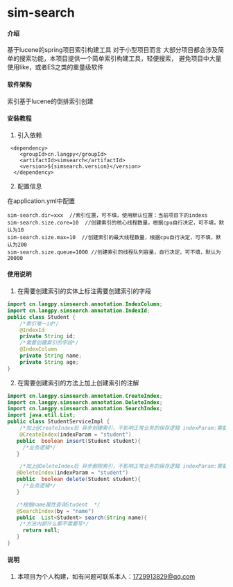 # sim-search

#### 介绍
基于lucene的spring项目索引构建工具
对于小型项目而言
大部分项目都会涉及简单的搜索功能，本项目提供一个简单索引构建工具，轻便搜索，
避免项目中大量使用like，或者ES之类的重量级软件

#### 软件架构
索引基于lucene的倒排索引创建


#### 安装教程

1.  引入依赖
```
 <dependency>
    <groupId>cn.langpy</groupId>
    <artifactId>simsearch</artifactId>
    <version>${simsearch.version}</version>
  </dependency>
```
2.  配置信息

在application.yml中配置
```
sim-search.dir=xxx  //索引位置，可不填，使用默认位置：当前项目下的indexs
sim-search.size.core=10  //创建索引的核心线程数量，根据cpu自行决定，可不填，默认为10
sim-search.size.max=10  //创建索引的最大线程数量，根据cpu自行决定，可不填，默认为200
sim-search.size.queue=1000 //创建索引的线程队列容量，自行决定，可不填，默认为20000
```

#### 使用说明
1.  在需要创建索引的实体上标注需要创建索引的字段
```java
import cn.langpy.simsearch.annotation.IndexColumn;
import cn.langpy.simsearch.annotation.IndexId;
public class Student {
    /*索引唯一id*/
    @IndexId 
    private String id;
    /*需要创建索引的字段*/
    @IndexColumn
    private String name;
    private String age;
}
```
2.  在需要创建索引的方法上加上创建索引的注解
```java
import cn.langpy.simsearch.annotation.CreateIndex;
import cn.langpy.simsearch.annotation.DeleteIndex;
import cn.langpy.simsearch.annotation.SearchIndex;
import java.util.List;
public class StudentServiceImpl {
    /*加上@CreateIndex后 异步创建索引，不影响正常业务的保存逻辑 indexParam:需要创建索引的参数*/
    @CreateIndex(indexParam = "student")
   public  boolean insert(Student student){
     /*业务逻辑*/
   }

    /*加上@DeleteIndex后 异步删除索引，不影响正常业务的保存逻辑 indexParam:需要删除索引的参数*/
   @DeleteIndex(indexParam = "student")
   public  boolean delete(Student student){
     /*业务逻辑*/
   }

   /*根据name属性查询Student  */
   @SearchIndex(by = "name")
   public  List<Student> search(String name){
    /*方法内部什么都不需要写*/
     return null;
   }
}
```

#### 说明

1.  本项目为个人构建，如有问题可联系本人：1729913829@qq.com
